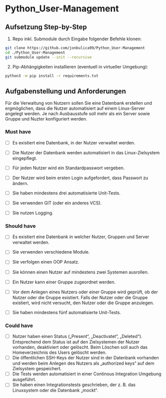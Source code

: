 # Python_User-Management

## Aufsetzung Step-by-Step

1. Repo inkl. Submodule durch Eingabe folgender Befehle klonen:
```bash
git clone https://github.com/jonbulica99/Python_User-Management
cd ./Python_User-Management
git submodule update --init --recursive
```

2. Pip-Abhängigkeiten installieren (eventuell in virtueller Umgebung):
```bash
python3 -m pip install -r requirements.txt
```

## Aufgabenstellung und Anforderungen

Für die Verwaltung von Nutzern sollen Sie eine Datenbank erstellen und ergmöglichen, dass die Nutzer automatisiert auf einem Linux-Server angelegt werden. Je nach Ausbausstufe soll mehr als ein Server sowie Gruppe und Nuzter konfiguriert werden.


### Must have

- [ ] Es existiert eine Datenbank, in der Nutzer verwaltet werden.
- [ ] Die Nutzer der Datenbank werden automatisiert in das Linux-Zielsystem eingepflegt. 
- [ ] Für jeden Nutzer wird ein Standardpasswort vergeben. 
- [ ] Der Nutzer wird beim ersten Login aufgefordert, dass Passwort zu ändern.
- [ ] Sie haben mindestens drei automatisierte Unit-Tests.  
- [ ] Sie verwenden GIT (oder ein anderes VCS).
- [ ] Sie nutzen Logging.


### Should have

- [ ] Es existiert eine Datenbank in welcher Nutzer, Gruppen und Server verwaltet werden.
- [ ] Sie verwenden verschiedene Module.
- [ ] Sie verfolgen einen OOP Ansatz.
- [ ] Sie können einen Nutzer auf mindestens zwei Systemen ausrollen.
- [ ] Ein Nutzer kann einer Gruppe zugeordnet werden. 
- [ ] Vor dem Anlegen eines Nutzers oder einer Gruppe wird geprüft, ob der Nutzer oder die Gruppe existiert. Falls der Nutzer oder die Gruppe existiert, wird nicht versucht, den Nutzer oder die Gruppe anzulegen.
- [ ] Sie haben mindestens fünf automatisierte Unit-Tests.


### Could have

- [ ] Nutzer haben einen Status („Present“, „Deactivatet“,  „Deleted“). Entsprechend dem Status ist auf den Zielsystemen der Nutzer vorhanden, deaktiviert oder gelöscht. Beim Löschen soll auch das Homeverzeichnis des Users gelöscht werden.
- [ ] Die öffentlichen SSH-Keys der Nutzer sind in der Datenbank vorhanden und werden beim Anlegen des Nutzers als „authorized keys“ auf dem Zielsystem gespeichert.
- [ ] Die Tests werden automatisiert in einer Continous Integration Umgebung ausgeführt.
- [ ] Sie haben einen Integrationstests geschrieben, der z. B. das Linuxsystem oder die Datenbank „mockt“.
